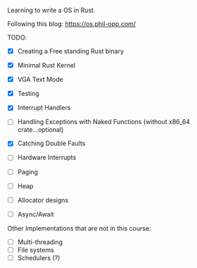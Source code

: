 Learning to write a OS in Rust.

Following this blog: https://os.phil-opp.com/



TODO:

- [x] Creating a Free standing Rust binary
- [x] Minimal Rust Kernel
- [x] VGA Text Mode
- [x] Testing
- [x] Interrupt Handlers
- [ ] Handling Exceptions with Naked Functions (without x86_64 crate...optional)
- [x] Catching Double Faults
- [ ] Hardware Interrupts
- [ ] Paging
- [ ] Heap
- [ ] Allocator designs
- [ ] Async/Await


Other Implementations that are not in this course:
- [ ] Multi-threading
- [ ] File systems
- [ ] Schedulers (?)